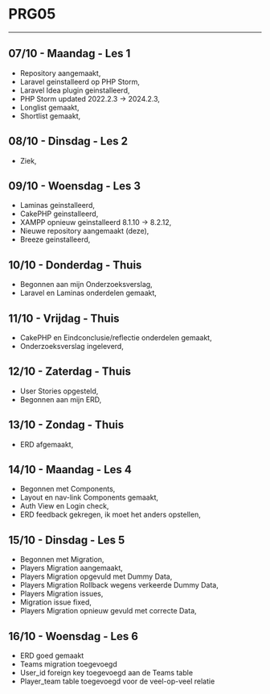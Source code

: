 # PRG05
---
## 07/10 - Maandag - Les 1

- Repository aangemaakt,
- Laravel geinstalleerd op PHP Storm,
- Laravel Idea plugin geinstalleerd,
- PHP Storm updated 2022.2.3 -> 2024.2.3,
- Longlist gemaakt,
- Shortlist gemaakt,

## 08/10 - Dinsdag - Les 2 

- Ziek,

## 09/10 - Woensdag - Les 3 

- Laminas geinstalleerd,
- CakePHP geinstalleerd,
- XAMPP opnieuw geinstalleerd 8.1.10 -> 8.2.12,
- Nieuwe repository aangemaakt (deze),
- Breeze geinstalleerd,

## 10/10 - Donderdag - Thuis

- Begonnen aan mijn Onderzoeksverslag,
- Laravel en Laminas onderdelen gemaakt,

## 11/10 - Vrijdag - Thuis

- CakePHP en Eindconclusie/reflectie onderdelen gemaakt,
- Onderzoeksverslag ingeleverd,

## 12/10 - Zaterdag - Thuis

- User Stories opgesteld,
- Begonnen aan mijn ERD,

## 13/10 - Zondag - Thuis

- ERD afgemaakt,

## 14/10 - Maandag - Les 4

- Begonnen met Components,
- Layout en nav-link Components gemaakt,
- Auth View en Login check,
- ERD feedback gekregen, ik moet het anders opstellen,

## 15/10 - Dinsdag - Les 5

- Begonnen met Migration,
- Players Migration aangemaakt,
- Players Migration opgevuld met Dummy Data,
- Players Migration Rollback wegens verkeerde Dummy Data,
- Players Migration issues,
- Migration issue fixed,
- Players Migration opnieuw gevuld met correcte Data,

## 16/10 - Woensdag - Les 6

- ERD goed gemaakt
- Teams migration toegevoegd
- User_id foreign key toegevoegd aan de Teams table
- Player_team table toegevoegd voor de veel-op-veel relatie
